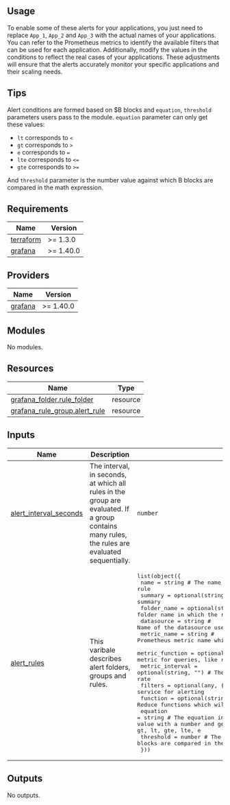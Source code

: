 ## Usage
To enable some of these alerts for your applications, you just need to replace  `App_1`, `App_2` and `App_3` with the actual names of your applications. You can refer to the Prometheus metrics to identify the available filters that can be used for each application. Additionally, modify the values in the conditions to reflect the real cases of your applications. These adjustments will ensure that the alerts accurately monitor your specific applications and their scaling needs.

## Tips
Alert conditions are formed based on $B blocks and `equation`, `threshold` parameters users pass to the module.
`equation` parameter can only get these values:
- `lt` corresponds to `<`
- `gt` corresponds to `>`
- `e` corresponds to `=`
- `lte` corresponds to `<=`
- `gte` corresponds to `>=`

And `threshold` parameter is the number value against which B blocks are compared in the math expression.

<!-- BEGINNING OF PRE-COMMIT-TERRAFORM DOCS HOOK -->
## Requirements

| Name | Version |
|------|---------|
| <a name="requirement_terraform"></a> [terraform](#requirement\_terraform) | >= 1.3.0 |
| <a name="requirement_grafana"></a> [grafana](#requirement\_grafana) | >= 1.40.0 |

## Providers

| Name | Version |
|------|---------|
| <a name="provider_grafana"></a> [grafana](#provider\_grafana) | >= 1.40.0 |

## Modules

No modules.

## Resources

| Name | Type |
|------|------|
| [grafana_folder.rule_folder](https://registry.terraform.io/providers/grafana/grafana/latest/docs/resources/folder) | resource |
| [grafana_rule_group.alert_rule](https://registry.terraform.io/providers/grafana/grafana/latest/docs/resources/rule_group) | resource |

## Inputs

| Name | Description | Type | Default | Required |
|------|-------------|------|---------|:--------:|
| <a name="input_alert_interval_seconds"></a> [alert\_interval\_seconds](#input\_alert\_interval\_seconds) | The interval, in seconds, at which all rules in the group are evaluated. If a group contains many rules, the rules are evaluated sequentially. | `number` | `10` | no |
| <a name="input_alert_rules"></a> [alert\_rules](#input\_alert\_rules) | This varibale describes alert folders, groups and rules. | <pre>list(object({<br>    name            = string                          # The name of the alert rule<br>    summary         = optional(string, "")            # Rule annotation as a summary<br>    folder_name     = optional(string, "Main Alerts") # Grafana folder name in which the rule will be created<br>    datasource      = string                          # Name of the datasource used for the alert<br>    metric_name     = string                          # Prometheus metric name which queries the data for the alert<br>    metric_function = optional(string, "")            # Prometheus function used with metric for queries, like rate, sum etc.<br>    metric_interval = optional(string, "")            # The time interval with using functions like rate<br>    filters         = optional(any, {})               # Filters object to identify each service for alerting<br>    function        = optional(string, "mean")        # One of Reduce functions which will be used in B block for alerting<br>    equation        = string                          # The equation in the math expression which compares B blocks value with a number and generates an alert if needed. Possible values: gt, lt, gte, lte, e<br>    threshold       = number                          # The value against which B blocks are compared in the math expression<br>  }))</pre> | `[]` | no |

## Outputs

No outputs.
<!-- END OF PRE-COMMIT-TERRAFORM DOCS HOOK -->
